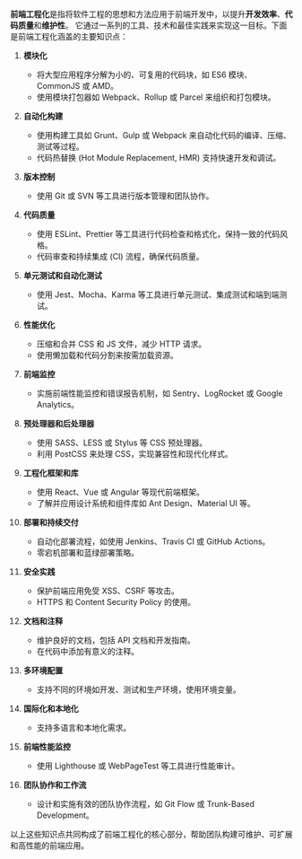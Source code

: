 **前端工程化**是指将软件工程的思想和方法应用于前端开发中，以提升**开发效率**、**代码质量**和**维护性**。
它通过一系列的工具、技术和最佳实践来实现这一目标。下面是前端工程化涵盖的主要知识点：

1. **模块化**
   - 将大型应用程序分解为小的、可复用的代码块，如 ES6 模块、CommonJS 或 AMD。
   - 使用模块打包器如 Webpack、Rollup 或 Parcel 来组织和打包模块。

2. **自动化构建**
   - 使用构建工具如 Grunt、Gulp 或 Webpack 来自动化代码的编译、压缩、测试等过程。
   - 代码热替换 (Hot Module Replacement, HMR) 支持快速开发和调试。

3. **版本控制**
   - 使用 Git 或 SVN 等工具进行版本管理和团队协作。

4. **代码质量**
   - 使用 ESLint、Prettier 等工具进行代码检查和格式化，保持一致的代码风格。
   - 代码审查和持续集成 (CI) 流程，确保代码质量。

5. **单元测试和自动化测试**
   - 使用 Jest、Mocha、Karma 等工具进行单元测试、集成测试和端到端测试。

6. **性能优化**
   - 压缩和合并 CSS 和 JS 文件，减少 HTTP 请求。
   - 使用懒加载和代码分割来按需加载资源。

7. **前端监控**
   - 实施前端性能监控和错误报告机制，如 Sentry、LogRocket 或 Google Analytics。

8. **预处理器和后处理器**
   - 使用 SASS、LESS 或 Stylus 等 CSS 预处理器。
   - 利用 PostCSS 来处理 CSS，实现兼容性和现代化样式。

9. **工程化框架和库**
   - 使用 React、Vue 或 Angular 等现代前端框架。
   - 了解并应用设计系统和组件库如 Ant Design、Material UI 等。

10. **部署和持续交付**
    - 自动化部署流程，如使用 Jenkins、Travis CI 或 GitHub Actions。
    - 零宕机部署和蓝绿部署策略。

11. **安全实践**
    - 保护前端应用免受 XSS、CSRF 等攻击。
    - HTTPS 和 Content Security Policy 的使用。

12. **文档和注释**
    - 维护良好的文档，包括 API 文档和开发指南。
    - 在代码中添加有意义的注释。

13. **多环境配置**
    - 支持不同的环境如开发、测试和生产环境，使用环境变量。

14. **国际化和本地化**
    - 支持多语言和本地化需求。

15. **前端性能监控**
    - 使用 Lighthouse 或 WebPageTest 等工具进行性能审计。

16. **团队协作和工作流**
    - 设计和实施有效的团队协作流程，如 Git Flow 或 Trunk-Based Development。

以上这些知识点共同构成了前端工程化的核心部分，帮助团队构建可维护、可扩展和高性能的前端应用。